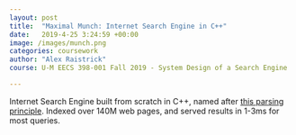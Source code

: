 ```yaml
---
layout: post
title:  "Maximal Munch: Internet Search Engine in C++"
date:   2019-4-25 3:24:59 +00:00
image: /images/munch.png
categories: coursework
author: "Alex Raistrick"
course: U-M EECS 398-001 Fall 2019 - System Design of a Search Engine

---
```


Internet Search Engine built from scratch in C++, named after <a href="https://en.wikipedia.org/wiki/Maximal_munch"> this parsing principle</a>. Indexed over 140M web pages, and served results in 1-3ms for most queries. 
